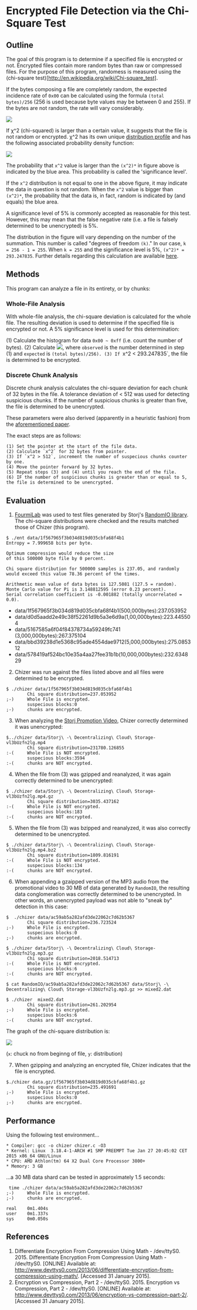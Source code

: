 # Encrypted File Detection via the Chi-Square Test

## Outline
The goal of this program is to determine if a specified file is encrypted or not. Encrypted files contain more random bytes than raw or compressed files. For the purpose of this program, randomess is measured using the (chi-square test)[http://en.wikipedia.org/wiki/Chi-square_test].

If the bytes composing a file are completely random, the expected incidence rate of `0x00` can be calculated using the formula `(total bytes)/256` (256 is used because byte values may be between 0 and 255). If the bytes are not random, the rate will vary considerably.

![](http://upload.wikimedia.org/math/1/9/a/19a61a6c2844c76004d17666674c31df.png)

If χ^2 (chi-squared) is larger than a certain value, it suggests that the file is not random or encrypted. χ^2 has its own unique [distribution profile](http://en.wikipedia.org/wiki/Chi-squared_distribution) and has the following associated probability density function:

![](http://www.philender.com/courses/intro/notes3/xdist.gif)

The probability that `x^2` value is larger than the `(x^2)*` in figure above is indicated by the blue area. This probability is called the 'significance level'. 

If the `x^2` distribution is not equal to one in the above figure, it may indicate the data in question is not random. When the `x^2` value is bigger than `(x^2)*`, the probability that the data is, in fact, random is indicated by (and equals) the blue area.

A significance level of 5% is commonly accepted as reasonable for this test. However, this may mean that the false negative rate (i.e. a file is falsely determined to be unencrypted) is 5%.

The distribution in the figure will vary depending on the number of the summation. This number is called "degrees of freedom `(k)`." In our case, `k = 256 - 1 = 255`. When `k = 255` and the significance level is 5%, `(x^2)* = 293.247835`. Further details regarding this calculation are available [here](https://www.sist.ac.jp/~suganuma/cpp/2-bu/7-sho/C++/chi.txt).

## Methods
This program can analyze a file in its entirety, or by chunks:

### Whole-File Analysis

With whole-file analysis, the chi-square deviation is calculated for the whole file. The resulting deviation is used to determine if the specified file is encrypted or not. A 5% significance level is used for this determination:

   (1) Calculate the histogram for data `0x00 ~ 0xff` (i.e. count the number of bytes).
   (2) Calculate ![](http://upload.wikimedia.org/math/1/9/a/19a61a6c2844c76004d17666674c31df.png), where `observed` is the number determined in step (1) and `expected` is `(total bytes)/256).
   (3) If `x^2 < 293.247835`, the file is determined to be encrypted.

### Discrete Chunk Analysis

Discrete chunk analysis calculates the chi-square deviation for each chunk of 32 bytes in the file. A tolerance deviation of < 512 was used for detecting suspicious chunks. If the number of suspicious chunks is greater than five, the file is determined to be unencrypted.

These parameters were also derived (apparently in a heuristic fashion) from the [aforementioned paper](https://www.sist.ac.jp/~suganuma/cpp/2-bu/7-sho/C++/chi.txt).

The exact steps are as follows:

    (1) Set the pointer at the start of the file data.
    (2) Calculate `x^2` for 32 bytes from pointer.
    (3) If `x^2 > 512`, increment the number of suspecious chunks counter by one.
    (4) Move the pointer forward by 32 bytes.
    (5) Repeat steps (3) and (4) until you reach the end of the file.
    (6) IF the number of suspicious chunks is greater than or equal to 5, the file is determined to be unencrypted.

## Evaluation

1. [FourmiLab](http://www.fourmilab.ch/random/) was used to test files generated by Storj's [RandomIO library](https://github.com/Storj/RandomIO). The chi-square distributions were checked and the results matched those of Chizer (this program). 

```
$ ./ent data/1f567965f3b034d819d035cbfa68f4b1 
Entropy = 7.999658 bits per byte.

Optimum compression would reduce the size
of this 500000 byte file by 0 percent.

Chi square distribution for 500000 samples is 237.05, and randomly
would exceed this value 78.36 percent of the times.

Arithmetic mean value of data bytes is 127.5081 (127.5 = random).
Monte Carlo value for Pi is 3.148812595 (error 0.23 percent).
Serial correlation coefficient is -0.001882 (totally uncorrelated = 0.0).
```
* data/1f567965f3b034d819d035cbfa68f4b1(500,000bytes):237.053952
* data/d0d5aadd2e49c38f52261d9b5a3e6d9a(1,00,000bytes):223.445504
* data/5167585a6f04f84378734a59249fc741 (3,000,000bytes):267.375104
* data/bbd39238d1e5368c95ade4554dae9712(5,000,000bytes):275.085312
* data/578419af524bc10e35a4aa27fee31b1b(10,000,000bytes):232.634829

2. Chizer was run against the files listed above and all files were determined to be encrypted.

```
$ ./chizer data/1f567965f3b034d819d035cbfa68f4b1 
        Chi square distribution=237.053952
;-)     Whole File is encrypted.
        suspecious blocks:0
;-)     chunks are encrypted.
```

3. When analyzing the [Storj Promotion Video](https://www.youtube.com/watch?v=vl3bUzfn2lg), Chizer correctly determined it was unencrypted:

```
$../chizer data/Storj\ -\ Decentralizing\ Cloud\ Storage-vl3bUzfn2lg.mp4
        Chi square distribution=231780.126855
:-(     Whole File is NOT encrypted.
        suspecious blocks:3594
:-(     chunks are NOT encrypted.

```

4. When the file from (3) was gzipped and reanalyzed, it was again correctly determined to be unencrypted:

```
$ ./chizer data/Storj\ -\ Decentralizing\ Cloud\ Storage-vl3bUzfn2lg.mp4.gz 
        Chi square distribution=3035.437162
:-(     Whole File is NOT encrypted.
        suspecious blocks:183
:-(     chunks are NOT encrypted.
```

5. When the file from (3) was bzipped and reanalyzed, it was also correctly determined to be unencrypted.
```
$ ./chizer data/Storj\ -\ Decentralizing\ Cloud\ Storage-vl3bUzfn2lg.mp4.bz2 
        Chi square distribution=1809.816191
:-(     Whole File is NOT encrypted.
        suspecious blocks:134
:-(     chunks are NOT encrypted.
```

6. When appending a gzaipped version of the MP3 audio from the promotional video to 30 MB of data generated by `RandomIO`, the resulting data conglomeration was correctly determined to be unencrypted. In other words, an unencrypted payload was not able to "sneak by" detection in this case:

```
$  ./chizer data/ac59ab5a282afd3de22062c7d62b5367 
        Chi square distribution=236.723524
;-)     Whole File is encrypted.
        suspecious blocks:0
;-)     chunks are encrypted.

$ ./chizer data/Storj\ -\ Decentralizing\ Cloud\ Storage-vl3bUzfn2lg.mp3.gz 
        Chi square distribution=2018.514713
:-(     Whole File is NOT encrypted.
        suspecious blocks:6
:-(     chunks are NOT encrypted.

$ cat RandomIO/ac59ab5a282afd3de22062c7d62b5367 data/Storj\ -\ Decentralizing\ Cloud\ Storage-vl3bUzfn2lg.mp3.gz >> mixed2.dat

$ ./chizer  mixed2.dat 
        Chi square distribution=261.202954
;-)     Whole File is encrypted.
        suspecious blocks:6
:-(     chunks are NOT encrypted.
```

The graph of the chi-square distribution is:

![](http://i.imgur.com/G7hWfKu.png)

(`x`: chuck no from beginng of file, `y`: distribution)

7. When gzipping and analyzing an encrypted file, Chizer indicates that the file is encrypted.
```
$./chizer data.gz/1f567965f3b034d819d035cbfa68f4b1.gz 
        Chi square distribution=235.491691
;-)     Whole File is encrypted.
        suspecious blocks:0
;-)     chunks are encrypted.

```

## Performance

Using the following test environment...

    * Compiler: gcc -o chizer chizer.c -O3
    * Kernel: Linux  3.18.4-1-ARCH #1 SMP PREEMPT Tue Jan 27 20:45:02 CET 2015 x86_64 GNU/Linux
    * CPU: AMD Athlon(tm) 64 X2 Dual Core Processor 3800+
    * Memory: 3 GB

...a 30 MB data shard can be tested in approximately 1.5 seconds:

```
 time ./chizer data/ac59ab5a282afd3de22062c7d62b5367 
;-)     Whole File is encrypted.
;-)     chunks are encrypted.

real    0m1.404s
user    0m1.337s
sys     0m0.050s
```

## References
1. Differentiate Encryption From Compression Using Math - /dev/ttyS0. 2015. Differentiate Encryption From Compression Using Math - /dev/ttyS0. [ONLINE] Available at: http://www.devttys0.com/2013/06/differentiate-encryption-from-compression-using-math/. [Accessed 31 January 2015].
2. Encryption vs Compression, Part 2 - /dev/ttyS0. 2015. Encryption vs Compression, Part 2 - /dev/ttyS0. [ONLINE] Available at: http://www.devttys0.com/2013/06/encryption-vs-compression-part-2/. [Accessed 31 January 2015].
